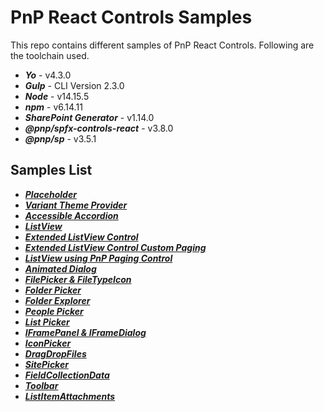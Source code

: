 # PnP React Controls Samples
This repo contains different samples of PnP React Controls. Following are the toolchain used.

- **_Yo_** - v4.3.0
- **_Gulp_** - CLI Version 2.3.0
- **_Node_** - v14.15.5
- **_npm_** - v6.14.11
- **_SharePoint Generator_** - v1.14.0
- **_@pnp/spfx-controls-react_** - v3.8.0
- **_@pnp/sp_** - v3.5.1

## Samples List
- [**_Placeholder_**](https://spknowledge.com/2022/05/16/pnp-react-controls-part-1-placeholder-control/)
- [**_Variant Theme Provider_**](https://spknowledge.com/2022/05/20/pnp-react-controls-part-2-variant-theme-provider/)
- [**_Accessible Accordion_**](https://spknowledge.com/2022/08/09/pnp-react-controls-part-3-accessible-accordion-control/)
- [**_ListView_**](https://spknowledge.com/2022/09/12/pnp-react-controls-part-4-listview-control/)
- [**_Extended ListView Control_**](https://spknowledge.com/2022/09/18/pnp-react-controls-part-4-1-extending-listview-control/)
- [**_Extended ListView Control Custom Paging_**](https://spknowledge.com/2022/09/25/pnp-react-controls-part-4-2-extending-listview-control-with-custom-paging/)
- [**_ListView using PnP Paging Control_**](https://spknowledge.com/2022/10/01/pnp-react-controls-part-5-pnp-paging-control/)
- [**_Animated Dialog_**](https://spknowledge.com/2022/10/18/pnp-react-controls-part-6-animated-dialog/)
- [**_FilePicker & FileTypeIcon_**](https://spknowledge.com/2022/12/31/pnp-react-controls-part-7-filepicker-filetypeicon/)
- [**_Folder Picker_**](https://spknowledge.com/2023/01/03/pnp-react-controls-part-8-folderpicker/)
- [**_Folder Explorer_**](https://spknowledge.com/2023/01/22/pnp-react-controls-part-9-folderexplorer/)
- [**_People Picker_**](https://spknowledge.com/2023/01/24/pnp-react-controls-part-10-peoplepicker/)
- [**_List Picker_**](https://spknowledge.com/2023/02/01/pnp-react-controls-part-11-listpicker/)
- [**_IFramePanel & IFrameDialog_**](https://spknowledge.com/2023/02/10/pnp-react-controls-part-12-iframepanel-iframedialog/)
- [**_IconPicker_**](https://spknowledge.com/2023/02/16/pnp-react-controls-part-13-iconpicker/)
- [**_DragDropFiles_**](https://spknowledge.com/2023/02/22/pnp-react-controls-part-14-dragdropfiles/)
- [**_SitePicker_**](https://spknowledge.com/2023/02/23/pnp-react-controls-part-15-sitepicker/)
- [**_FieldCollectionData_**](https://spknowledge.com/2023/02/24/pnp-react-controls-part-16-fieldcollectiondata/)
- [**_Toolbar_**](https://spknowledge.com/2023/03/07/pnp-react-controls-part-17-toolbar/)
- [**_ListItemAttachments_**](https://spknowledge.com/2023/08/02/pnp-react-controls-part-18-listitemattachment/)